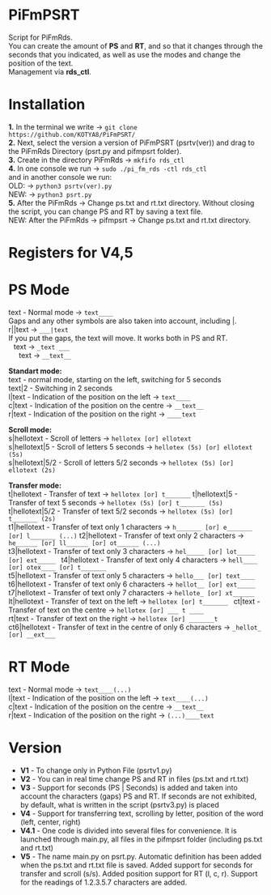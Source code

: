 # PiFmPSRT
Script for PiFmRds.  
You can create the amount of **PS** and **RT**, and so that it changes through the seconds that you indicated, as well as use the modes and change the position of the text.  
Management via **rds_ctl**.  

# Installation
**1.** In the terminal we write -> `git clone https://github.com/KOTYA8/PiFmPSRT/`  
**2.** Next, select the version a version of PiFmPSRT (psrtv(ver)) and drag to the PiFmRds Directory (psrt.py and pifmpsrt folder).  
**3.** Create in the directory PiFmRds -> `mkfifo rds_ctl`  
**4.** In one console we run -> `sudo ./pi_fm_rds -ctl rds_ctl`  
and in another console we run:  
OLD: -> `python3 psrtv(ver).py `  
NEW: -> `python3 psrt.py`  
**5.** After the PiFmRds -> Change ps.txt and rt.txt directory. Without closing the script, you can change PS and RT by saving a text file.  
NEW: After the PiFmRds -> pifmpsrt -> Change ps.txt and rt.txt directory.  

# Registers for V4,5
# **PS Mode**  
text - Normal mode -> `text____`  
Gaps and any other symbols are also taken into account, including |.  
r||text -> `___|text`  
If you put the gaps, the text will move. It works both in PS and RT.  
⠀text -> `_text ___`  
⠀⠀text -> `__text__`  

**Standart mode:**  
text - normal mode, starting on the left, switching for 5 seconds  
text|2 - Switching in 2 seconds  
l|text - Indication of the position on the left -> `text____`  
c|text - Indication of the position on the centre -> `__text__`  
r|text - Indication of the position on the right -> `____text`  

**Scroll mode:**  
s|hellotext - Scroll of letters -> `hellotex [or] ellotext`  
s|hellotext|5 - Scroll of letters 5 seconds -> `hellotex (5s) [or] ellotext (5s)`  
s|hellotext|5/2 - Scroll of letters 5/2 seconds -> `hellotex (5s) [or] ellotext (2s)`  

**Transfer mode:**  
t|hellotext - Transfer of text -> `hellotex [or] t_______` 
t|hellotext|5 - Transfer of text 5 seconds -> `hellotex (5s) [or] t_______ (5s)` 
t|hellotext|5/2 - Transfer of text 5/2 seconds -> `hellotex (5s) [or] t_______ (2s)`  
t1|hellotext - Transfer of text only 1 characters -> `h_______ [or] e_______ [or] l_______ (...)` 
t2|hellotext - Transfer of text only 2 characters -> `he______ [or] ll______ [or] ot______ (...)`  
t3|hellotext - Transfer of text only 3 characters -> `hel_____ [or] lot_____ [or] ext_____ ` 
t4|hellotext - Transfer of text only 4 characters -> `hell____ [or] otex____ [or] t_______`  
t5|hellotext - Transfer of text only 5 characters -> `hello___ [or] text____`  
t6|hellotext - Transfer of text only 6 characters -> `hellot__ [or] ext_____`  
t7|hellotext - Transfer of text only 7 characters -> `hellote_ [or] xt______`  
lt|hellotext - Transfer of text on the left -> `hellotex [or] t_______ ` 
ct|text - Transfer of text on the centre -> `hellotex [or] ___ t ____`  
rt|text - Transfer of text on the right -> `hellotex [or] _______t`  
ct6|hellotext - Transfer of text in the centre of only 6 characters -> `_hellot_ [or] __ext___`

# **RT Mode** 
text - Normal mode -> `text____(...)`  
l|text - Indication of the position on the left -> `text____(...)`  
c|text - Indication of the position on the centre -> `__text__`  
r|text - Indication of the position on the right -> `(...)____text` 

# Version
* **V1** - To change only in Python File (psrtv1.py)  
* **V2** - You can in real time change PS and RT in files (ps.txt and rt.txt)  
* **V3** - Support for seconds (PS | Seconds) is added and taken into account the characters (gaps) PS and RT. If seconds are not exhibited, by default, what is written in the script (psrtv3.py) is placed    
* **V4** - Support for transferring text, scrolling by letter, position of the word (left, center, right)  
* **V4.1** - One code is divided into several files for convenience. It is launched through main.py, all files in the pifmpsrt folder (including ps.txt and rt.txt)  
* **V5** - The name main.py on psrt.py. Automatic definition has been added when the ps.txt and rt.txt file is saved. Added support for seconds for transfer and scroll (s/s). Added position support for RT (l, c, r). Support for the readings of 1.2.3.5.7 characters are added.  
